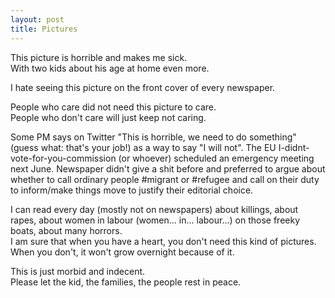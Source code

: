 ```yaml
---
layout: post
title: Pictures
---
```


This picture is horrible and makes me sick.  
With two kids about his age at home even more.

I hate seeing this picture on the front cover of every newspaper.

People who care did not need this picture to care.  
People who don't care will just keep not caring.

Some PM says on Twitter "This is horrible, we need to do something" (guess what: that's your job!) as a way to say "I will not". The EU I-didnt-vote-for-you-commission (or whoever) scheduled an emergency meeting next June. Newspaper didn't give a shit before and preferred to argue about whether to call ordinary people #migrant or #refugee and call on their duty to inform/make things move to justify their editorial choice.

I can read every day (mostly not on newspapers) about killings, about rapes, about women in labour (women... in... labour...) on those freeky boats, about many horrors.  
I am sure that when you have a heart, you don't need this kind of pictures. When you don't, it won't grow overnight because of it.

This is just morbid and indecent.  
Please let the kid, the families, the people rest in peace.
